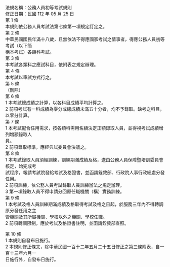 法規名稱：公務人員初等考試規則  
修正日期：民國 112 年 05 月 25 日  
第 1 條  
本規則依公務人員考試法第七條第一項規定訂定之。  
第 2 條  
中華民國國民年滿十八歲，且無依法不得應國家考試之情事者，得應公務人員初等考試（以下簡  
稱本考試）各類科考試。  
第 3 條  
本考試各類科之應試科目，依附表之規定辦理。  
第 4 條  
本考試以筆試方式行之。  
第 5 條  
（刪除）  
第 6 條  
1 本考試總成績之計算，以各科目成績平均計算之。  
2 前項考試有一科成績為零分或總成績未滿五十分者，均不予錄取。缺考之科目，以零分計算。  
第 7 條  
1 本考試配合任用需求，按各類科需用名額決定正額錄取人員，並得視考試成績增列增額錄取人  
員。  
2 前項錄取標準，應經典試委員會決議之。  
第 8 條  
1 本考試錄取人員須經訓練，訓練期滿成績及格，送由公務人員保障暨培訓委員會核定，始完成考  
試程序，報請考試院發給考試及格證書，並函請銓敘部、行政院人事行政總處分發任用。  
2 前項訓練，依公務人員考試錄取人員訓練辦法之規定辦理。  
3 第一項錄取人員不得申請分回原任職機關（構）實務訓練。  
第 9 條  
1 本考試及格人員訓練期滿成績及格取得考試及格之日起，於服務三年內不得轉調原分發任用之主  
管機關及其所屬機關、學校以外之機關、學校任職。  
2 前項轉調限制，應於考試及格證書註明，並函請銓敘部查照。  


第 10 條  
1 本規則自發布日施行。  
2 本規則修正條文，除中華民國一百十二年五月二十五日修正之第三條附表，自一百十三年六月一  
日施行外，自發布日施行。  



